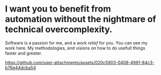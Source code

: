 # I want you to benefit from automation without the nightmare of technical overcomplexity.
Software is a passion for me, and a *work relief* for you.
You can see my work here. My methodologies, and visions on how to do usefull things faster and greater.

https://github.com/user-attachments/assets/020c5903-0408-4991-84c3-b76e44dcba54
